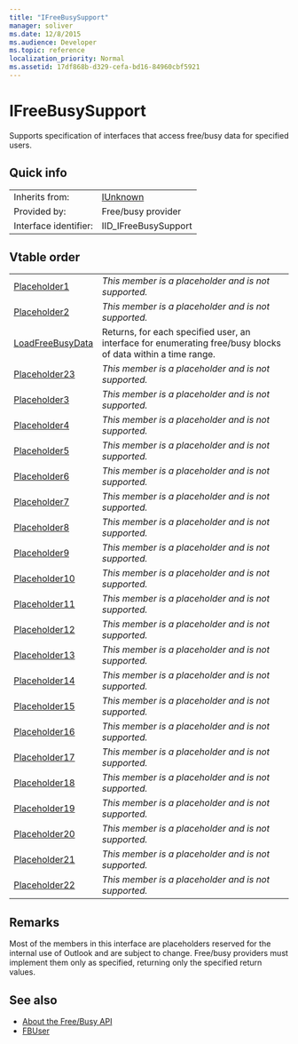 ```yaml
---
title: "IFreeBusySupport"
manager: soliver
ms.date: 12/8/2015
ms.audience: Developer
ms.topic: reference
localization_priority: Normal
ms.assetid: 17df868b-d329-cefa-bd16-84960cbf5921
---
```


# IFreeBusySupport

Supports specification of interfaces that access free/busy data for specified users. 
  
## Quick info

|||
|:-----|:-----|
|Inherits from:  <br/> |[IUnknown](http://msdn.microsoft.com/library/33f1d79a-33fc-4ce5-a372-e08bda378332%28Office.15%29.aspx) <br/> |
|Provided by:  <br/> |Free/busy provider  <br/> |
|Interface identifier:  <br/> |IID_IFreeBusySupport  <br/> |
   
## Vtable order

|||
|:-----|:-----|
|[Placeholder1](ifreebusysupport-placeholder1.md) <br/> | *This member is a placeholder and is not supported.*  <br/> |
|[Placeholder2](ifreebusysupport-placeholder2.md) <br/> | *This member is a placeholder and is not supported.*  <br/> |
|[LoadFreeBusyData](ifreebusysupport-loadfreebusydata.md) <br/> |Returns, for each specified user, an interface for enumerating free/busy blocks of data within a time range.  <br/> |
|[Placeholder23](ifreebusysupport-placeholder23.md) <br/> | *This member is a placeholder and is not supported.*  <br/> |
|[Placeholder3](ifreebusysupport-placeholder3.md) <br/> | *This member is a placeholder and is not supported.*  <br/> |
|[Placeholder4](ifreebusysupport-placeholder4.md) <br/> | *This member is a placeholder and is not supported.*  <br/> |
|[Placeholder5](ifreebusysupport-placeholder5.md) <br/> | *This member is a placeholder and is not supported.*  <br/> |
|[Placeholder6](ifreebusysupport-placeholder6.md) <br/> | *This member is a placeholder and is not supported.*  <br/> |
|[Placeholder7](ifreebusysupport-placeholder7.md) <br/> | *This member is a placeholder and is not supported.*  <br/> |
|[Placeholder8](ifreebusysupport-placeholder8.md) <br/> | *This member is a placeholder and is not supported.*  <br/> |
|[Placeholder9](ifreebusysupport-placeholder9.md) <br/> | *This member is a placeholder and is not supported.*  <br/> |
|[Placeholder10](ifreebusysupport-placeholder10.md) <br/> | *This member is a placeholder and is not supported.*  <br/> |
|[Placeholder11](ifreebusysupport-placeholder11.md) <br/> | *This member is a placeholder and is not supported.*  <br/> |
|[Placeholder12](ifreebusysupport-placeholder12.md) <br/> | *This member is a placeholder and is not supported.*  <br/> |
|[Placeholder13](ifreebusysupport-placeholder13.md) <br/> | *This member is a placeholder and is not supported.*  <br/> |
|[Placeholder14](ifreebusysupport-placeholder14.md) <br/> | *This member is a placeholder and is not supported.*  <br/> |
|[Placeholder15](ifreebusysupport-placeholder15.md) <br/> | *This member is a placeholder and is not supported.*  <br/> |
|[Placeholder16](ifreebusysupport-placeholder16.md) <br/> | *This member is a placeholder and is not supported.*  <br/> |
|[Placeholder17](ifreebusysupport-placeholder17.md) <br/> | *This member is a placeholder and is not supported.*  <br/> |
|[Placeholder18](ifreebusysupport-placeholder18.md) <br/> | *This member is a placeholder and is not supported.*  <br/> |
|[Placeholder19](ifreebusysupport-placeholder19.md) <br/> | *This member is a placeholder and is not supported.*  <br/> |
|[Placeholder20](ifreebusysupport-placeholder20.md) <br/> | *This member is a placeholder and is not supported.*  <br/> |
|[Placeholder21](ifreebusysupport-placeholder21.md) <br/> | *This member is a placeholder and is not supported.*  <br/> |
|[Placeholder22](ifreebusysupport-placeholder22.md) <br/> | *This member is a placeholder and is not supported.*  <br/> |
   
## Remarks

Most of the members in this interface are placeholders reserved for the internal use of Outlook and are subject to change. Free/busy providers must implement them only as specified, returning only the specified return values.
  
## See also

- [About the Free/Busy API](about-the-free-busy-api.md)
- [FBUser](fbuser.md)

